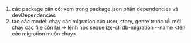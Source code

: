 1. các package cần có: xem trong package.json phần dependencies và devDependencies
2. tạo các model: chạy các migration của user, story, genre trước rồi mới chạy các file còn lại
=> lệnh npx sequelize-cli db-migration --name <tên các migration muốn chạy>
